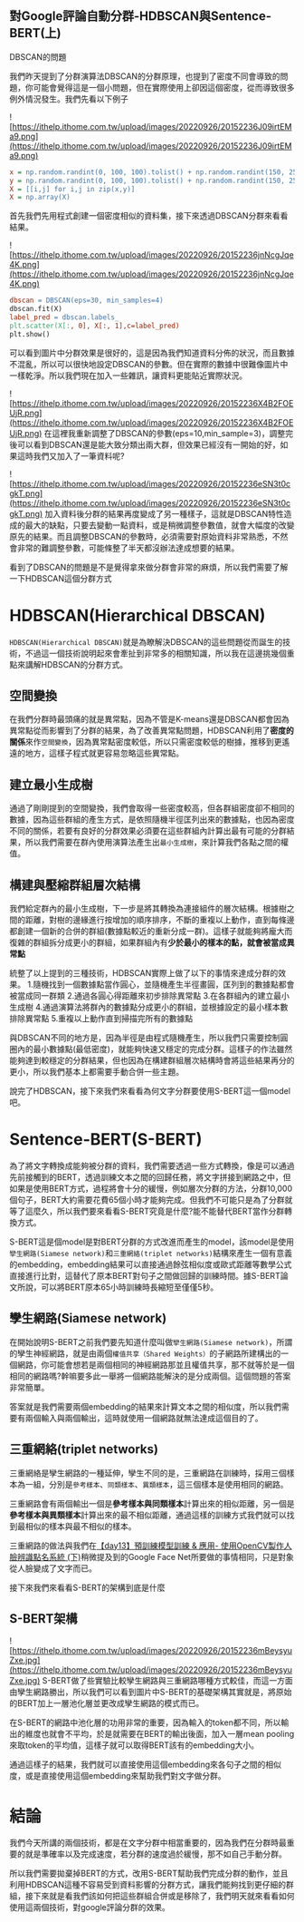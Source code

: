 ## 對Google評論自動分群-HDBSCAN與Sentence-BERT(上)

 DBSCAN的問題

我們昨天提到了分群演算法DBSCAN的分群原理，也提到了密度不同會導致的問題，你可能會覺得這是一個小問題，但在實際使用上卻因這個密度，從而導致很多例外情況發生。我們先看以下例子

![https://ithelp.ithome.com.tw/upload/images/20220926/20152236J09irtEMa9.png](https://ithelp.ithome.com.tw/upload/images/20220926/20152236J09irtEMa9.png)

```ini
x = np.random.randint(0, 100, 100).tolist() + np.random.randint(150, 250, 100).tolist()
y = np.random.randint(0, 100, 100).tolist() + np.random.randint(150, 250, 100).tolist()
X = [[i,j] for i,j in zip(x,y)]
X = np.array(X)
```

首先我們先用程式創建一個密度相似的資料集，接下來透過DBSCAN分群來看看結果。

![https://ithelp.ithome.com.tw/upload/images/20220926/20152236jnNcgJqe4K.png](https://ithelp.ithome.com.tw/upload/images/20220926/20152236jnNcgJqe4K.png)

```makefile
dbscan = DBSCAN(eps=30, min_samples=4)
dbscan.fit(X)
label_pred = dbscan.labels_
plt.scatter(X[:, 0], X[:, 1],c=label_pred)
plt.show()
```

可以看到圖片中分群效果是很好的，這是因為我們知道資料分佈的狀況，而且數據不混亂，所以可以很快地設定DBSCAN的參數。但在實際的數據中很難像圖片中一樣乾淨。所以我們現在加入一些雜訊，讓資料更能貼近實際狀況。

![https://ithelp.ithome.com.tw/upload/images/20220926/20152236X4B2FOEUjR.png](https://ithelp.ithome.com.tw/upload/images/20220926/20152236X4B2FOEUjR.png)
在這裡我重新調整了DBSCAN的參數(eps=10,min_sample=3)，調整完後可以看到DBSCAN還是能大致分類出兩大群，但效果已經沒有一開始的好，如果這時我們又加入了一筆資料呢?

![https://ithelp.ithome.com.tw/upload/images/20220926/20152236eSN3t0cgkT.png](https://ithelp.ithome.com.tw/upload/images/20220926/20152236eSN3t0cgkT.png)
加入資料後分群的結果再度變成了另一種樣子，這就是DBSCAN特性造成的最大的缺點，只要去變動一點資料，或是稍微調整參數值，就會大幅度的改變原先的結果。而且調整DBSCAN的參數時，必須需要對原始資料非常熟悉，不然會非常的難調整參數，可能條整了半天都沒辦法達成想要的結果。

看到了DBSCAN的問題是不是覺得拿來做分群會非常的麻煩，所以我們需要了解一下HDBSCAN這個分群方式

# HDBSCAN(Hierarchical DBSCAN)

`HDBSCAN(Hierarchical DBSCAN)`就是為瞭解決DBSCAN的這些問題從而誕生的技術，不過這一個技術說明起來會牽扯到非常多的相關知識，所以我在這邊挑幾個重點來講解HDBSCAN的分群方式。

## 空間變換

在我們分群時最頭痛的就是異常點，因為不管是K-means還是DBSCAN都會因為異常點從而影響到了分群的結果，為了改善異常點問題，HDBSCAN利用了**密度的關係**來作`空間變換`，因為異常點密度較低，所以只需密度較低的樹據，推移到更遙遠的地方，這樣子程式就更容易忽略這些異常點。

## 建立最小生成樹

通過了剛剛提到的空間變換，我們會取得一些密度較高，但各群組密度卻不相同的數據，因為這些群組的產生方式，是依照隨機半徑匡列出來的數據點，也因為密度不同的關係，若要有良好的分群效果必須要在這些群組內計算出最有可能的分群結果，所以我們需要在群內使用演算法產生出`最小生成樹`，來計算我們各點之間的權值。

## 構建與壓縮群組層次結構

我們給定群內的最小生成樹，下一步是將其轉換為連接組件的層次結構。根據樹之間的距離，對樹的邊緣進行按增加的順序排序，不斷的重複以上動作，直到每條邊都創建一個新的合併的群組(數據點較近的重新分成一群)。這樣子就能夠將龐大而復雜的群組拆分成更小的群組，如果群組內有**少於最小的樣本的點，就會被當成異常點**

統整了以上提到的三種技術，HDBSCAN實際上做了以下的事情來達成分群的效果。
1.隨機找到一個數據點當作圓心，並隨機產生半徑畫圓，匡列到的數據點都會被當成同一群類
2.通過各圓心得距離來初步排除異常點
3.在各群組內的建立最小生成樹
4.通過演算法將群內的數據點分成更小的群組，並根據設定的最小樣本數排除異常點
5.重複以上動作直到掃描完所有的數據點

與DBSCAN不同的地方是，因為半徑是由程式隨機產生，所以我們只需要控制圓圈內的最小數據點(最低密度)，就能夠快速又穩定的完成分群。這樣子的作法雖然能夠達到較穩定的分群結果，但也因為在構建群組層次結構時會將這些結果再分的更小，所以我們基本上都需要手動合併一些主題。

說完了HDBSCAN，接下來我們來看看為何文字分群要使用S-BERT這一個model吧。

# Sentence-BERT(S-BERT)

為了將文字轉換成能夠被分群的資料，我們需要透過一些方式轉換，像是可以通過先前接觸到的BERT，透過訓練文本之間的回歸任務，將文字拼接到網路之中，但如果是使用BERT方式，過程將會十分的緩慢，例如層次分群的方法，分群10,000個句子，BERT大約需要花費65個小時才能夠完成。但我們不可能只是為了分群就等了這麼久，所以我們要來看看S-BERT究竟是什麼?能不能替代BERT當作分群轉換方式。

S-BERT這是個model是對BERT分群的方式改進而產生的model，該model是使用`孿生網路(Siamese network)`和`三重網絡(triplet networks)`結構來產生一個有意義的embedding，embedding結果可以直接通過餘弦相似度或歐式距離等數學公式直接進行比對，這替代了原本BERT對句子之間做回歸的訓練時間。據S-BERT論文所說，可以將BERT原本65小時訓練時長縮短至僅僅5秒。

## 孿生網路(Siamese network)

在開始說明S-BERT之前我們要先知道什麼叫做`孿生網路(Siamese network)`，所謂的孿生神經網路，就是由兩個`權值共享（Shared Weights）`的子網路所建構出的一個網路，你可能會想若是兩個相同的神經網路那並且權值共享，那不就等於是一個相同的網路嗎?幹嘛要多此一舉將一個網路能解決的是分成兩個。這個問題的答案非常簡單。

答案就是我們需要兩個embedding的結果來計算文本之間的相似度，所以我們需要有兩個輸入與兩個輸出，這時就使用一個網路就無法達成這個目的了。

## 三重網絡(triplet networks)

三重網絡是孿生網路的一種延伸，孿生不同的是，三重網路在訓練時，採用三個樣本為一組，分別是`參考樣本`、`同類樣本`、`異類樣本`，這三個樣本是使用相同的網路。

三重網路會有兩個輸出一個是**參考樣本與同類樣本**計算出來的相似距離，另一個是**參考樣本與異類樣本**計算出來的最不相似距離，通過這樣的訓練方式我們就可以找到最相似的樣本與最不相似的樣本。

三重網路的做法與我們在[【day13】預訓練模型訓練 & 應用- 使用OpenCV製作人臉辨識點名系統 (下)](https://ithelp.ithome.com.tw/articles/10291607)稍微提及到的Google Face Net所要做的事情相同，只是對象從人臉變成了文字而已。

接下來我們來看看S-BERT的架構到底是什麼

## S-BERT架構

![https://ithelp.ithome.com.tw/upload/images/20220926/20152236mBeysyuZxe.jpg](https://ithelp.ithome.com.tw/upload/images/20220926/20152236mBeysyuZxe.jpg)
S-BERT做了些實驗比較孿生網路與三重網路哪種方式較佳，而這一方面由孿生網路勝出，所以我們可以看到圖片中S-BERT的基礎架構其實就是，將原始的BERT加上一層池化層並更改成孿生網路的模式而已。

在S-BERT的網路中池化層的功用非常的重要，因為輸入的token都不同，所以輸出的維度也就會不平均，於是就需要在BERT的輸出後面，加入一層mean pooling來取token的平均值，這樣子就可以取得BERT該有的embedding大小。

通過這樣子的結果，我們就可以直接使用這個embedding來各句子之間的相似度，或是直接使用這個embedding來幫助我們對文字做分群。

# 結論

我們今天所講的兩個技術，都是在文字分群中相當重要的，因為我們在分群時最重要的就是準確率以及完成速度，若分群的速度過於緩慢，那不如自己手動分群。

所以我們需要拋棄掉BERT的方式，改用S-BERT幫助我們完成分群的動作，並且利用HDBSCAN這種不容易受到資料影響的分群方式，讓我們能夠找到更仔細的群組，接下來就是看我們該如何把這些群組合併或是移除了，我們明天就來看看如何使用這兩個技術，對google評論分群的效果。

